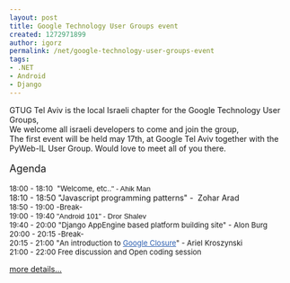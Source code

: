 ```yaml
---
layout: post
title: Google Technology User Groups event
created: 1272971899
author: igorz
permalink: /net/google-technology-user-groups-event
tags:
- .NET
- Android
- Django
---
```

<div>GTUG Tel Aviv is the  local Israeli chapter for the Google Technology User Groups,</div>
<div>We  welcome all israeli developers to come and join the group,&nbsp;</div>
<div>The  first event will be held may 17th, at Google Tel Aviv together with the  PyWeb-IL User Group. Would love to meet all of you there.</div>
<div>&nbsp;</div>
<div><span style="font-size: 18px;">Agenda</span><br />
&nbsp;</div>
<div>
<div><span style="font-size: small; white-space: pre-wrap;">18:00 - 18:10  &quot;Welcome, etc..<span style="font-family: arial; white-space: normal;"><span style="font-family: arial,sans-serif; white-space: pre-wrap;">&quot; - Ahik Man</span></span></span></div>
<div><span style="white-space: pre-wrap;">18:10 - 18:50 <span style="white-space: normal; border-collapse: collapse;">&quot;Javascript   programming patterns&quot; - &nbsp;Zohar Arad</span></span></div>
</div>
<div><span style="font-size: small; white-space: pre-wrap;">18:50 - 19:00 -Break-</span></div>
<div><font size="2"><span style="white-space: pre-wrap;">19:00 - 19:40 <span style="font-family: arial,sans-serif,Arial Unicode MS; white-space: normal; font-size: 13px; border-collapse: collapse;">&quot;<span style="font-family: arial,sans-serif;">Android 101&quot; -&nbsp;Dror Shalev</span></span></span></font></div>
<div><font size="2"><span style="white-space: pre-wrap;"><span style="white-space: normal; font-size: 13px;">
<div><span style="font-size: small; white-space: pre-wrap;">19:40 - 20:00&nbsp;<span style="white-space: normal; font-size: 13px; border-collapse: collapse;">&quot;Django AppEngine based  platform building site&quot; - Alon Burg</span></span></div>
<div><span style="font-size: small; white-space: pre-wrap;">20:00 - 20:15 -Break-</span></div>
<div><span style="white-space: pre-wrap;"><span style="font-size: small;">20:15 - 21:00 &quot;<span style="white-space: normal; font-size: 13px; border-collapse: collapse;">An introduction to&nbsp;<a style="color: rgb(42, 93, 176);" rel="nofollow" href="http://code.google.com/closure/">Google Closure</a>&quot;</span> - Ariel Kroszynski</span></span></div>
<div><span style="white-space: pre-wrap;"><span style="font-size: small;">21:00 - 22:00 Free discussion and Open coding session</span></span></div>
</span></span></font></div>
<p><a href="http://tlv.gtugs.org/">more details...</a></p>
